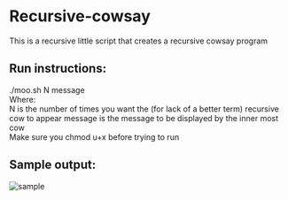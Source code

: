 # Recursive-cowsay
This is a recursive little script that creates a recursive cowsay program


## Run instructions:
./moo.sh N message <br />
Where: <br/>
N is the number of times you want the (for lack of a better term) recursive cow to appear
message is the message to be displayed by the inner most cow <br/>
Make sure you chmod u+x before trying to run <br />

## Sample output:

![sample](https://i.imgur.com/KdcNIRL.png)
